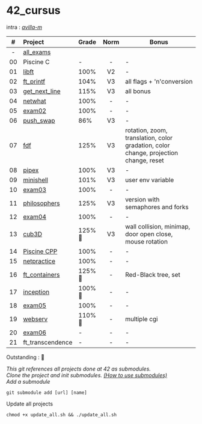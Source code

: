 # 42_cursus  
intra : [<i>avilla-m</i>](https://profile.intra.42.fr/users/avilla-m)

| # | Project |  Grade  | Norm | Bonus | 
| :-: | :- | :- | :-: | - |
| -|[all_exams](https://github.com/Arivima/42_exams.git)|
| 00 | Piscine C |-|-|-|
| 01 | [libft](https://github.com/Arivima/42_libft.git)<t>|100%|V2|-|
| 02 | [ft_printf](https://github.com/Arivima/42_ft_printf.git)|104%|V3| all flags + 'n'conversion |
| 03 | [get_next_line](https://github.com/Arivima/42_get_next_line.git)|115%| V3 | all bonus |
| 04 | [netwhat](https://github.com/Arivima/42_netwhat.git)|100%|-|-|
| 05 | [exam02](https://github.com/Arivima/42_exams/tree/main/exam02)| 100% |-|-|
| 06 | [push_swap](https://github.com/Arivima/42_push_swap.git)|86%| V3 | -  |
| 07 | [fdf](https://github.com/Arivima/42_fdf.git)| 125%| V3|rotation, zoom, translation, color gradation, color change, projection change, reset |
| 08 | [pipex](https://github.com/Arivima/42_pipex.git) | 100% | V3| - |
| 09 | [minishell](https://github.com/Arivima/42_minishell.git)|101%| V3| user env variable |
| 10 | [exam03](https://github.com/Arivima/42_exams/tree/main/exam03)|100%|-|-|
| 11 | [philosophers](https://github.com/Arivima/42_philosophers.git)|125%| V3| version with semaphores and forks |
| 12 | [exam04](https://github.com/Arivima/42_exams/tree/main/exam04)|100%|-|-|
| 13 | [cub3D](https://github.com/Arivima/42_Cub3D.git)|125% :star2: | V3| wall collision, minimap, door open close, mouse rotation |
| 14 | [Piscine CPP](https://github.com/Arivima/42_Piscine_CPP.git)|100%|-|-|
| 15 | [netpractice](https://github.com/Arivima/42_NetPractice.git)|100%|-|-|
| 16 | [ft_containers](https://github.com/Arivima/42_ft_containers.git)|125% :star2:|-| Red-Black tree, set |
| 17 | [inception](https://github.com/Arivima/42_inception.git)|100% :star2:|-|-|
| 18 | [exam05](https://github.com/Arivima/42_exams/tree/main/exam05)|100%|-|-|
| 19 | [webserv](https://github.com/Arivima/42_webserv.git)|110% :star2:|-| multiple cgi |
| 20 | [exam06](https://github.com/Arivima/42_exams/tree/main/exam06)|-|-|-|
| 21 | ft_transcendence|-|-|-|

  Outstanding : :star2: 
  
<i>This git references all projects done at 42 as submodules.  
Clone the project and init submodules. [(How to use submodules)](https://git-scm.com/book/en/v2/Git-Tools-Submodules)  
Add a submodule</i>   

    git submodule add [url] [name]

Update all projects 

    chmod +x update_all.sh && ./update_all.sh

